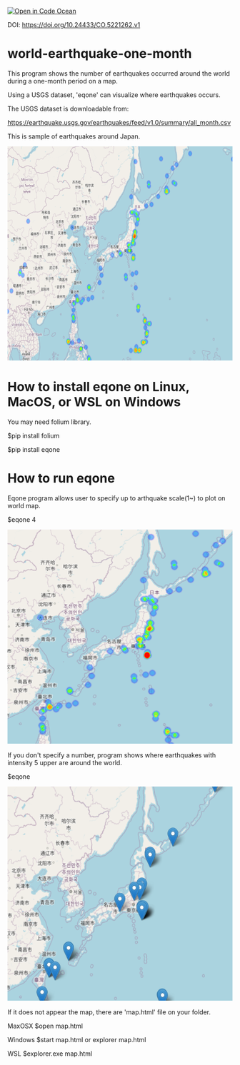 [![Open in Code Ocean](https://codeocean.com/codeocean-assets/badge/open-in-code-ocean.svg)](https://codeocean.com/capsule/5221262/tree)

DOI: https://doi.org/10.24433/CO.5221262.v1

# world-earthquake-one-month

This program shows the number of earthquakes occurred around the world during a one-month period on a map.

Using a USGS dataset, 'eqone' can visualize where earthquakes occurs.

The USGS dataset is downloadable from:

https://earthquake.usgs.gov/earthquakes/feed/v1.0/summary/all_month.csv

This is sample of earthquakes around Japan.

<img src='https://github.com/Junya-Toyokura/world-earthquake-one-month/blob/main/sample.png' width=640 height=480>

# How to install eqone on Linux, MacOS, or WSL on Windows

You may need folium library.

$pip install folium

$pip install eqone

# How to run eqone
 
Eqone program allows user to specify up to arthquake scale(1~) to plot on world map.

$eqone 4

<img src='https://github.com/Junya-Toyokura/world-earthquake-one-month/blob/main/sample2.png' width=640 height=480>

If you don't specify a number, program shows where earthquakes with intensity 5 upper are around the world.

$eqone

<img src='https://github.com/Junya-Toyokura/world-earthquake-one-month/blob/main/sample3.png' width=640 height=480>

If it does not appear the map, there are 'map.html' file on your folder.

MaxOSX $open map.html

Windows $start map.html or explorer map.html

WSL $explorer.exe map.html
